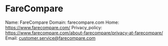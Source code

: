 
# FareCompare

Name: FareCompare
Domain: farecompare.com
Home: https://www.farecompare.com/
Privacy_policy: https://www.farecompare.com/about-farecompare/privacy-at-farecompare/
Email: customer.service@farecompare.com
